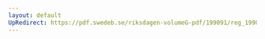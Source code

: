```yaml
---
layout: default
UpRedirect: https://pdf.swedeb.se/riksdagen-volumeG-pdf/199091/reg_199091/reg_199091_0993.pdf
---
```

